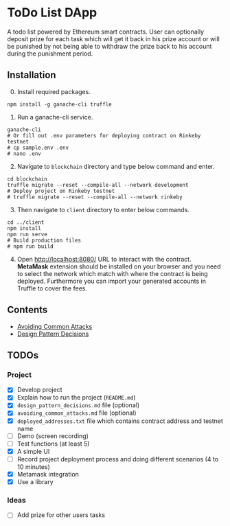 # ToDo List DApp
A todo list powered by Ethereum smart contracts. User can optionally deposit prize for each task which will get it back in his prize account or will be punished by not being able to withdraw the prize back to his account during the punishment period.

## Installation
0. Install required packages.
```
npm install -g ganache-cli truffle
```
1. Run a ganache-cli service.
```
ganache-cli
# Or fill out .env parameters for deploying contract on Rinkeby testnet
# cp sample.env .env
# nano .env
```
2. Navigate to `blockchain` directory and type below command and enter.
```
cd blockchain
truffle migrate --reset --compile-all --network development
# Deploy project on Rinkeby testnet
# truffle migrate --reset --compile-all --network rinkeby
```
3. Then navigate to `client` directory to enter below commands.
```
cd ../client
npm install
npm run serve
# Build production files
# npm run build
```
4. Open [http://localhost:8080/](http://localhost:8080/) URL to interact with the contract. **MetaMask** extension should be installed on your browser and you need to select the network which match with where the contract is being deployed. Furthermore you can import your generated accounts in Truffle to cover the fees.

## Contents
- [Avoiding Common Attacks](docs/avoiding_common_attacks.md)
- [Design Pattern Decisions](docs/design_pattern_decisions.md)

## TODOs

### Project
- [x] Develop project
- [x] Explain how to run the project (`README.md`)
- [x] `design_pattern_decisions.md` file (optional)
- [x] `avoiding_common_attacks.md` file (optional)
- [x] `deployed_addresses.txt` file which contains contract address and testnet name
- [ ] Demo (screen recording)
- [ ] Test functions (at least 5)
- [x] A simple UI
- [ ] Record project deployment process and doing different scenarios (4 to 10 minutes)
- [x] Metamask integration
- [x] Use a library

### Ideas
- [ ] Add prize for other users tasks